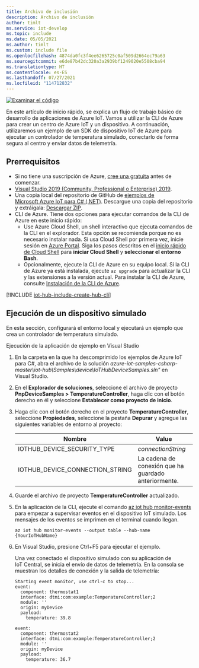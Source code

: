 ```yaml
---
title: Archivo de inclusión
description: Archivo de inclusión
author: timlt
ms.service: iot-develop
ms.topic: include
ms.date: 05/05/2021
ms.author: timlt
ms.custom: include file
ms.openlocfilehash: 4874da0fc3f4ee6265725c0af509d2664ec79a63
ms.sourcegitcommit: e6de87b42dc320a3a2939bf1249020e5508cba94
ms.translationtype: HT
ms.contentlocale: es-ES
ms.lasthandoff: 07/27/2021
ms.locfileid: "114712832"
---
```

[![Examinar el código](../articles/iot-develop/media/common/browse-code.svg)](https://github.com/Azure-Samples/azure-iot-samples-csharp/tree/master/iot-hub/Samples/device/PnpDeviceSamples)

En este artículo de inicio rápido, se explica un flujo de trabajo básico de desarrollo de aplicaciones de Azure IoT. Vamos a utilizar la CLI de Azure para crear un centro de Azure IoT y un dispositivo. A continuación, utilizaremos un ejemplo de un SDK de dispositivo IoT de Azure para ejecutar un controlador de temperatura simulado, conectarlo de forma segura al centro y enviar datos de telemetría.

## <a name="prerequisites"></a>Prerrequisitos
- Si no tiene una suscripción de Azure, [cree una gratuita](https://azure.microsoft.com/free/?WT.mc_id=A261C142F) antes de comenzar.
- [Visual Studio 2019 (Community, Professional o Enterprise) 2019](https://visualstudio.microsoft.com/downloads/).
- Una copia local del repositorio de GitHub de [ejemplos de Microsoft Azure IoT para C# (.NET)](https://github.com/Azure-Samples/azure-iot-samples-csharp). Descargue una copia del repositorio y extráigala: [Descargar ZIP](https://github.com/Azure-Samples/azure-iot-samples-csharp/archive/master.zip).
- CLI de Azure. Tiene dos opciones para ejecutar comandos de la CLI de Azure en este inicio rápido:
    - Use Azure Cloud Shell, un shell interactivo que ejecuta comandos de la CLI en el explorador. Esta opción se recomienda porque no es necesario instalar nada. Si usa Cloud Shell por primera vez, inicie sesión en [Azure Portal](https://portal.azure.com). Siga los pasos descritos en el [inicio rápido de Cloud Shell](../articles/cloud-shell/quickstart.md) para **iniciar Cloud Shell** y **seleccionar el entorno Bash**.
    - Opcionalmente, ejecute la CLI de Azure en su equipo local. Si la CLI de Azure ya está instalada, ejecute `az upgrade` para actualizar la CLI y las extensiones a la versión actual. Para instalar la CLI de Azure, consulte [Instalación de la CLI de Azure]( /cli/azure/install-azure-cli).

[!INCLUDE [iot-hub-include-create-hub-cli](iot-hub-include-create-hub-cli.md)]

## <a name="run-a-simulated-device"></a>Ejecución de un dispositivo simulado
En esta sección, configurará el entorno local y ejecutará un ejemplo que crea un controlador de temperatura simulado.

Ejecución de la aplicación de ejemplo en Visual Studio

1. En la carpeta en la que ha descomprimido los ejemplos de Azure IoT para C#, abra el archivo de la solución *azure-iot-samples-csharp-master\iot-hub\Samples\device\IoTHubDeviceSamples.sln"* en Visual Studio. 

1. En el **Explorador de soluciones**, seleccione el archivo de proyecto **PnpDeviceSamples > TemperatureController**, haga clic con el botón derecho en él y seleccione **Establecer como proyecto de inicio**.

1. Haga clic con el botón derecho en el proyecto **TemperatureController**, seleccione **Propiedades**, seleccione la pestaña **Depurar** y agregue las siguientes variables de entorno al proyecto:

    | Nombre | Value |
    | ---- | ----- |
    | IOTHUB_DEVICE_SECURITY_TYPE | *connectionString* |
    | IOTHUB_DEVICE_CONNECTION_STRING | La cadena de conexión que ha guardado anteriormente. |

1. Guarde el archivo de proyecto **TemperatureController** actualizado.

1. En la aplicación de la CLI, ejecute el comando [az iot hub monitor-events](/cli/azure/iot/hub#az_iot_hub_monitor_events) para empezar a supervisar eventos en el dispositivo IoT simulado.  Los mensajes de los eventos se imprimen en el terminal cuando llegan.

    ```azurecli-interactive
    az iot hub monitor-events --output table --hub-name {YourIoTHubName}
    ```

1. En Visual Studio, presione Ctrl+F5 para ejecutar el ejemplo.

    Una vez conectado el dispositivo simulado con su aplicación de IoT Central, se inicia el envío de datos de telemetría. En la consola se muestran los detalles de conexión y la salida de telemetría: 
    
    ```output
    Starting event monitor, use ctrl-c to stop...
    event:
      component: thermostat1
      interface: dtmi:com:example:TemperatureController;2
      module: ''
      origin: myDevice
      payload:
        temperature: 39.8
    
    event:
      component: thermostat2
      interface: dtmi:com:example:TemperatureController;2
      module: ''
      origin: myDevice
      payload:
        temperature: 36.7
    ```
